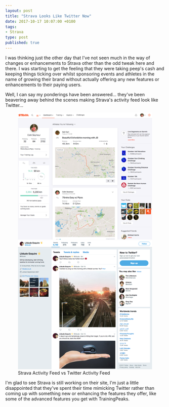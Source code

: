 ```yaml
---
layout: post
title: "Strava Looks Like Twitter Now"
date: 2017-10-17 10:07:00 +0100
tags:
- Strava
type: post
published: true
---
```


I was thinking just the other day that I've not seen much in the way of changes or enhancements to Strava other than the odd tweak here and there. I was starting to get the feeling that they were taking peep's cash and keeping things ticking over whilst sponsoring events and athletes in the name of growing their brand without actually offering any new features or enhancements to their paying users.

Well, I can say my ponderings have been answered...  they've been beavering away behind the scenes making Strava's activity feed look like Twitter...

<figure class="half">
<a href="/img/Strava-activity-feed-Oct17.png"><img src="/img/Strava-activity-feed-Oct17.png" alt="Strava Activity Feed - 17 Oct 2017" /></a>
<a href="/img/Twitter-activity-feed-Oct17.png"><img src="/img/Twitter-activity-feed-Oct17.png" alt="Twitter activity feed - 17 Oct 2017" /></a>
<figcaption>Strava Activity Feed vs Twitter Activity Feed</figcaption>
</figure>

I'm glad to see Strava is still working on their site, I'm just a little disappointed that they've spent their time mimicking Twitter rather than coming up with something new or enhancing the features they offer, like some of the advanced features you get with TrainingPeaks.
